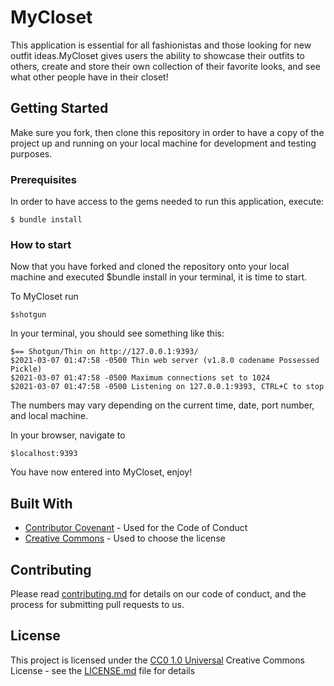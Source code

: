 # MyCloset 

This application is essential for all fashionistas and those looking for new outfit ideas.MyCloset gives users the ability to showcase their outfits to others, create and store their own collection of their favorite looks, and see what other people have in their closet!


## Getting Started

Make sure you fork, then clone this repository in order to have a copy of the project up and running on
your local machine for development and testing purposes. 

### Prerequisites

In order to have access to the gems needed to run this application, execute:

    $ bundle install

### How to start

Now that you have forked and cloned the repository onto your local machine
and executed $bundle install in your terminal, it is time to start.

To MyCloset run

    $shotgun

In your terminal, you should see something like this:

    $== Shotgun/Thin on http://127.0.0.1:9393/
    $2021-03-07 01:47:58 -0500 Thin web server (v1.8.0 codename Possessed Pickle)
    $2021-03-07 01:47:58 -0500 Maximum connections set to 1024
    $2021-03-07 01:47:58 -0500 Listening on 127.0.0.1:9393, CTRL+C to stop

The numbers may vary depending on the current time, date, port number, and local machine.

In your browser, navigate to 

    $localhost:9393

You have now entered into MyCloset, enjoy!


## Built With

  - [Contributor Covenant](https://www.contributor-covenant.org/) - Used
    for the Code of Conduct
  - [Creative Commons](https://creativecommons.org/) - Used to choose
    the license

## Contributing

Please read [contributing.md](contributing.md) for details on our code
of conduct, and the process for submitting pull requests to us.


## License

This project is licensed under the [CC0 1.0 Universal](LICENSE.md)
Creative Commons License - see the [LICENSE.md](LICENSE.md) file for
details


